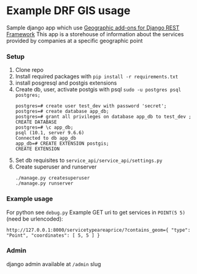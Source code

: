 # Example DRF GIS usage
Sample django app which use [Geographic add-ons for Django REST Framework](https://github.com/djangonauts/django-rest-framework-gis)
This app is a storehouse of information about the services provided by companies at a specific geographic point

###  Setup
1. Clone repo
2. Install required packages with ```pip install -r requirements.txt```
3. install posgresql and postgis extensions
4. Create db, user, activate postgis with psql ```sudo -u postgres psql postgres;```
   ```
   postgres=# create user test_dev with password 'secret';
   postgres=# create database app_db;
   postgres=# grant all privileges on database app_db to test_dev ;
   CREATE DATABASE
   postgres=# \c app_db;
   psql (10.1, server 9.6.6)
   Connected to db app_db
   app_db=# CREATE EXTENSION postgis;
   CREATE EXTENSION
   ```
5. Set db requisites to ```service_api/service_api/settings.py```
6. Create superuser and runserver
   ```
   ./manage.py createsuperuser
   ./manage.py runserver
   ```
### Example usage
For python see ```debug.py```
Example GET uri to get services in ```POINT(5 5)```(need be urlencoded):
```
http://127.0.0.1:8000/servicetypeareaprice/?contains_geom={ "type": "Point", "coordinates": [ 5, 5 ] }
```

### Admin
django admin available at ```/admin``` slug


